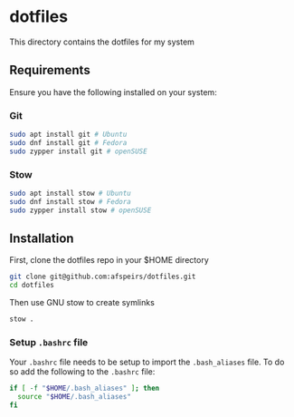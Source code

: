 # dotfiles

This directory contains the dotfiles for my system

## Requirements

Ensure you have the following installed on your system:

### Git

```bash
sudo apt install git # Ubuntu
sudo dnf install git # Fedora
sudo zypper install git # openSUSE
```

### Stow

```bash
sudo apt install stow # Ubuntu
sudo dnf install stow # Fedora
sudo zypper install stow # openSUSE
```

## Installation

First, clone the dotfiles repo in your $HOME directory

```bash
git clone git@github.com:afspeirs/dotfiles.git
cd dotfiles
```

Then use GNU stow to create symlinks

```bash
stow .
```

### Setup `.bashrc` file

Your `.bashrc` file needs to be setup to import the `.bash_aliases` file. To do so add the following to the `.bashrc` file:

```bash
if [ -f "$HOME/.bash_aliases" ]; then
  source "$HOME/.bash_aliases"
fi
```
